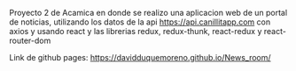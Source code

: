 Proyecto 2 de Acamica en donde se realizo una aplicacion web de un portal de noticias, utilizando los datos de la api https://api.canillitapp.com con axios y usando react y las librerias redux, redux-thunk, react-redux y react-router-dom

Link de github pages: https://davidduquemoreno.github.io/News_room/
